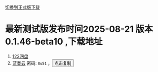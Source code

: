<a href="/#/download">切换到正式版下载</a>


# 最新测试版发布时间2025-08-21 版本0.1.46-beta10 ,下载地址
1.  [123网盘](https://www.123684.com/s/gBTtVv-bTTsd)
4.  [蓝奏云](https://relaxpic.lanzouq.com/b00efss5uh) 密码: `8u51` ，<button onclick="navigator.clipboard.writeText('8u51')">点击复制</button>

